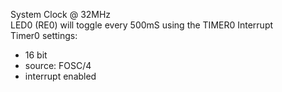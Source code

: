 System Clock @ 32MHz   
LED0 (RE0) will toggle every 500mS using the TIMER0 Interrupt   
Timer0 settings:   
- 16 bit
- source: FOSC/4
- interrupt enabled
